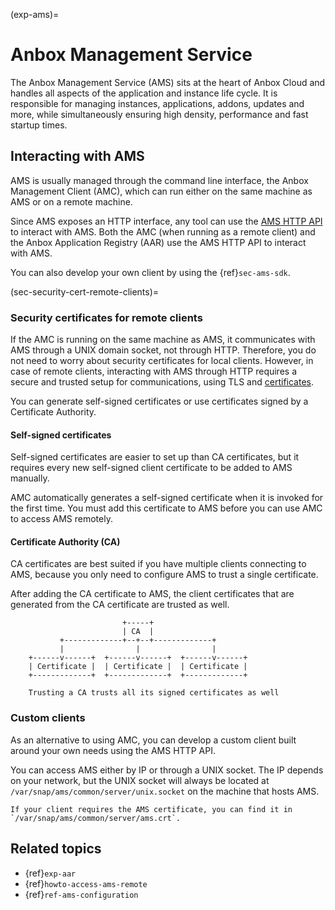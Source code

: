 (exp-ams)=
# Anbox Management Service

The Anbox Management Service (AMS) sits at the heart of Anbox Cloud and handles all aspects of the application and instance life cycle. It is responsible for managing instances, applications, addons, updates and more, while simultaneously ensuring high density, performance and fast startup times.

## Interacting with AMS

AMS is usually managed through the command line interface, the Anbox Management Client (AMC), which can run either on the same machine as AMS or on a remote machine.

Since AMS exposes an HTTP interface, any tool can use the [AMS HTTP API](https://canonical.github.io/anbox-cloud.github.com/latest/ams/) to interact with AMS. Both the AMC (when running as a remote client) and the Anbox Application Registry (AAR) use the AMS HTTP API to interact with AMS.

You can also develop your own client by using the {ref}`sec-ams-sdk`.

(sec-security-cert-remote-clients)=
### Security certificates for remote clients

If the AMC is running on the same machine as AMS, it communicates with AMS through a UNIX domain socket, not through HTTP. Therefore, you do not need to worry about security certificates for local clients. However, in case of remote clients, interacting with AMS through HTTP requires a secure and trusted setup for communications, using TLS and [certificates](https://en.wikipedia.org/wiki/X.509).

You can generate self-signed certificates or use certificates signed by a Certificate Authority.

#### Self-signed certificates

Self-signed certificates are easier to set up than CA certificates, but it requires every new self-signed client certificate to be added to AMS manually.

AMC automatically generates a self-signed certificate when it is invoked for the first time. You must add this certificate to AMS before you can use AMC to access AMS remotely.

#### Certificate Authority (CA)

CA certificates are best suited if you have multiple clients connecting to AMS, because you only need to configure AMS to trust a single certificate.

After adding the CA certificate to AMS, the client certificates that are generated from the CA certificate are trusted as well.

```text
                         +-----+
                         | CA  |
           +-------------+--+--+-------------+
           |                |                |
    +------v------+  +------v------+  +------v------+
    | Certificate |  | Certificate |  | Certificate |
    +-------------+  +-------------+  +-------------+

    Trusting a CA trusts all its signed certificates as well
```

### Custom clients

As an alternative to using AMC, you can develop a custom client built around your own needs using the AMS HTTP API.

You can access AMS either by IP or through a UNIX socket. The IP depends on your network, but the UNIX socket will always be located at `/var/snap/ams/common/server/unix.socket` on the machine that hosts AMS.

```{tip}
If your client requires the AMS certificate, you can find it in `/var/snap/ams/common/server/ams.crt`.
```

## Related topics

* {ref}`exp-aar`
* {ref}`howto-access-ams-remote`
* {ref}`ref-ams-configuration`